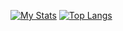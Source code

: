 [![My Stats](https://github-readme-stats.vercel.app/api?username=brokiem&theme=react&show_icons=true&hide_border=true&title_color=2c98ff&icon_color=2c98ff&bg_color=0d1117&hide=prs,issues)](#)
[![Top Langs](https://github-readme-stats.vercel.app/api/top-langs/?username=brokiem&layout=compact&theme=react&show_icons=true&hide_border=true&title_color=2c98ff&icon_color=2c98ff&bg_color=0d1117)](#)
